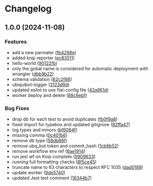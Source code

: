# Changelog

## 1.0.0 (2024-11-08)


### Features

* add a new parmater ([fb4298e](https://github.com/gentlementlegen/plugin-template/commit/fb4298e26581482b0f9d0b0d77c6c2f0694a967f))
* added knip reporter ([ec83511](https://github.com/gentlementlegen/plugin-template/commit/ec835115e4c09802206bfa951c40a0d58c6f3ead))
* hello-world ([90122fb](https://github.com/gentlementlegen/plugin-template/commit/90122fba3960036bcedee67eced6c5562d0ba59e))
* only the gobal name is considered for automatic deployment with wrangler ([dbb9b22](https://github.com/gentlementlegen/plugin-template/commit/dbb9b22049cdd45bbda0230b61a5095d73771ff5))
* schema validation ([82c2f88](https://github.com/gentlementlegen/plugin-template/commit/82c2f8863f87a0755566b6b46c541fbafa879fab))
* ubiquibot-logger ([3123d9d](https://github.com/gentlementlegen/plugin-template/commit/3123d9db8a97d7cdbb6c8d187cb469ee85c7833d))
* updated eslint to use flat-config file ([42a961d](https://github.com/gentlementlegen/plugin-template/commit/42a961d46625337df49f97b60d3fb00637ef92dc))
* worker deploy and delete ([88c6ebf](https://github.com/gentlementlegen/plugin-template/commit/88c6ebff580937ef4c1910d1e261eee57f458fec))


### Bug Fixes

* drop db for each test to avoid duplicates ([fb0f9a8](https://github.com/gentlementlegen/plugin-template/commit/fb0f9a822c9fc8367b930cfe50c10f1e89420c68))
* fixed import for typebox and updated gitignore ([82ffa47](https://github.com/gentlementlegen/plugin-template/commit/82ffa47cdaedf03c90b1893d69784c710d0cfe3b))
* log types and minors ([bf6084f](https://github.com/gentlementlegen/plugin-template/commit/bf6084f23077aa7bd34ec1fedd1bdfc808fe2982))
* missing comma ([0c401b6](https://github.com/gentlementlegen/plugin-template/commit/0c401b65ec76469c60ca484e730b44a5ec3e47d7))
* remove db type ([58db88f](https://github.com/gentlementlegen/plugin-template/commit/58db88f64850e79d46787c75612d5a3390bd1597))
* remove ubq_bot token and commit_hash ([1cb6b52](https://github.com/gentlementlegen/plugin-template/commit/1cb6b52793ff97a82d1c259287cfc7c00c79cca0))
* remove workflow env ref ([6ae1914](https://github.com/gentlementlegen/plugin-template/commit/6ae19148cf52376a5580b1a097dc572c146a3a2c))
* run jest wf on Knip complete ([9909633](https://github.com/gentlementlegen/plugin-template/commit/9909633c08df8250af7caccddcfe81b0973c7a9a))
* running full formatting checks ([8f5ce45](https://github.com/gentlementlegen/plugin-template/commit/8f5ce45a11f0698cc3f5bcaba2e22f13c8c24426))
* truncate name to 63 characters to respect RFC 1035 ([dad0189](https://github.com/gentlementlegen/plugin-template/commit/dad01899fa71409a407f68b6f92de79768296e53))
* update worker ([9de5740](https://github.com/gentlementlegen/plugin-template/commit/9de5740e024a337b0f27ad1febd099c513cfc62f))
* updated Jest test comment ([16344b7](https://github.com/gentlementlegen/plugin-template/commit/16344b78f4894875c011bb7f122173a1910b4472))
